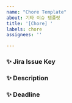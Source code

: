 ```yaml
---
name: "Chore Template"
about: 기타 이슈 템플릿
title: '[Chore] '
labels: chore
assignees: ''

---
```


### ✨ Jira Issue Key


### ✨ Description


### ✨ Deadline

